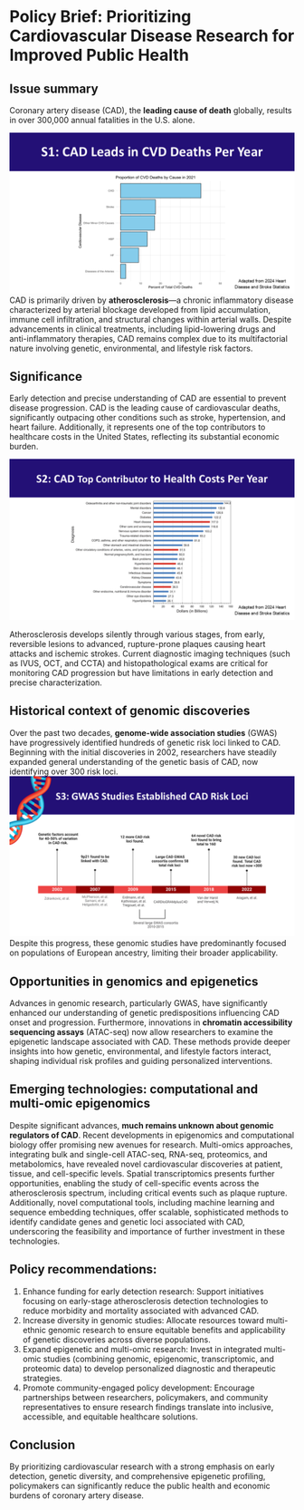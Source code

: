 # Policy Brief: Prioritizing Cardiovascular Disease Research for Improved Public Health

## Issue summary

Coronary artery disease (CAD), the **leading cause of death** globally, results in over 300,000 annual fatalities in the U.S. alone. 

![Figure S1: Coronary artery disease (CAD) leads in cardiovascular deaths per year. Bar chart illustrating the percent of total cardiovascular disease (CVD)-related deaths per disease type. Coronary Heart Disease (CHD) contributes to the highest proportion of CVD deaths per year at over 40%. Adapted from American Heart Association 2024 Heart Disease and Stroke Statistics.](../fig/S1.PNG)
CAD is primarily driven by **atherosclerosis**—a chronic inflammatory disease characterized by arterial blockage developed from lipid accumulation, immune cell infiltration, and structural changes within arterial walls. Despite advancements in clinical treatments, including lipid-lowering drugs and anti-inflammatory therapies, CAD remains complex due to its multifactorial nature involving genetic, environmental, and lifestyle risk factors.

## Significance

Early detection and precise understanding of CAD are essential to prevent disease progression. CAD is the leading cause of cardiovascular deaths, significantly outpacing other conditions such as stroke, hypertension, and heart failure. Additionally, it represents one of the top contributors to healthcare costs in the United States, reflecting its substantial economic burden.

![Figure S2: CAD is a top contributor to health costs per year. Bar chart highlights clinical diagnoses and their contributions to health costs in billions, with heart disease among the top five contributors at approximately 117 billion/yr. From American Heart Association 2024 Heart Disease and Stroke Statistics](../fig/S2.PNG)


Atherosclerosis develops silently through various stages, from early, reversible lesions to advanced, rupture-prone plaques causing heart attacks and ischemic strokes. Current diagnostic imaging techniques (such as IVUS, OCT, and CCTA) and histopathological exams are critical for monitoring CAD progression but have limitations in early detection and precise characterization.

## Historical context of genomic discoveries

Over the past two decades, **genome-wide association studies** (GWAS) have progressively identified hundreds of genetic risk loci linked to CAD. Beginning with the initial discoveries in 2002, researchers have steadily expanded general understanding of the genetic basis of CAD, now identifying over 300 risk loci. 
![Figure S3: CAD genomic studies have rapidly increased. Timeline of genome wide association studies (GWAS) of CAD have led to improved understanding of genetic factors and risk variants associated with greater risk of developing CAD.](../fig/S3.PNG) 
Despite this progress, these genomic studies have predominantly focused on populations of European ancestry, limiting their broader applicability.

## Opportunities in genomics and epigenetics

Advances in genomic research, particularly GWAS, have significantly enhanced our understanding of genetic predispositions influencing CAD onset and progression. Furthermore, innovations in **chromatin accessibility sequencing assays** (ATAC-seq) now allow researchers to examine the epigenetic landscape associated with CAD. These methods provide deeper insights into how genetic, environmental, and lifestyle factors interact, shaping individual risk profiles and guiding personalized interventions.

## Emerging technologies: computational and multi-omic epigenomics

Despite significant advances, **much remains unknown about genomic regulators of CAD**. Recent developments in epigenomics and computational biology offer promising new avenues for research. Multi-omics approaches, integrating bulk and single-cell ATAC-seq, RNA-seq, proteomics, and metabolomics, have revealed novel cardiovascular discoveries at patient, tissue, and cell-specific levels. Spatial transcriptomics presents further opportunities, enabling the study of cell-specific events across the atherosclerosis spectrum, including critical events such as plaque rupture. Additionally, novel computational tools, including machine learning and sequence embedding techniques, offer scalable, sophisticated methods to identify candidate genes and genetic loci associated with CAD, underscoring the feasibility and importance of further investment in these technologies.

## Policy recommendations:

1. Enhance funding for early detection research: Support initiatives focusing on early-stage atherosclerosis detection technologies to reduce morbidity and mortality associated with advanced CAD.
2. Increase diversity in genomic studies: Allocate resources toward multi-ethnic genomic research to ensure equitable benefits and applicability of genetic discoveries across diverse populations.
3. Expand epigenetic and multi-omic research: Invest in integrated multi-omic studies (combining genomic, epigenomic, transcriptomic, and proteomic data) to develop personalized diagnostic and therapeutic strategies.
4. Promote community-engaged policy development: Encourage partnerships between researchers, policymakers, and community representatives to ensure research findings translate into inclusive, accessible, and equitable healthcare solutions.

## Conclusion

By prioritizing cardiovascular research with a strong emphasis on early detection, genetic diversity, and comprehensive epigenetic profiling, policymakers can significantly reduce the public health and economic burdens of coronary artery disease.